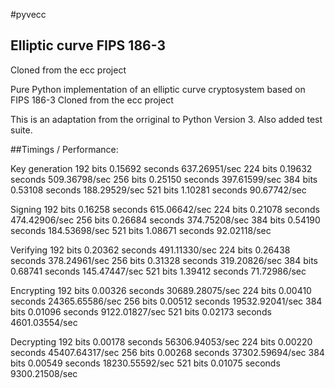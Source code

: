 #pyvecc

## Elliptic curve FIPS 186-3

Cloned from the ecc project

Pure Python implementation of an elliptic curve cryptosystem based on FIPS 186-3
Cloned from the ecc project

This is an adaptation from the orriginal to Python Version 3.
Also added test suite.

##Timings / Performance:

Key generation
192 bits     0.15692 seconds   637.26951/sec
224 bits     0.19632 seconds   509.36798/sec
256 bits     0.25150 seconds   397.61599/sec
384 bits     0.53108 seconds   188.29529/sec
521 bits     1.10281 seconds    90.67742/sec

Signing
192 bits     0.16258 seconds   615.06642/sec
224 bits     0.21078 seconds   474.42906/sec
256 bits     0.26684 seconds   374.75208/sec
384 bits     0.54190 seconds   184.53698/sec
521 bits     1.08671 seconds    92.02118/sec

Verifying
192 bits     0.20362 seconds   491.11330/sec
224 bits     0.26438 seconds   378.24961/sec
256 bits     0.31328 seconds   319.20826/sec
384 bits     0.68741 seconds   145.47447/sec
521 bits     1.39412 seconds    71.72986/sec

Encrypting
192 bits     0.00326 seconds  30689.28075/sec
224 bits     0.00410 seconds  24365.65586/sec
256 bits     0.00512 seconds  19532.92041/sec
384 bits     0.01096 seconds  9122.01827/sec
521 bits     0.02173 seconds  4601.03554/sec

Decrypting
192 bits     0.00178 seconds  56306.94053/sec
224 bits     0.00220 seconds  45407.64317/sec
256 bits     0.00268 seconds  37302.59694/sec
384 bits     0.00549 seconds  18230.55592/sec
521 bits     0.01075 seconds  9300.21508/sec



